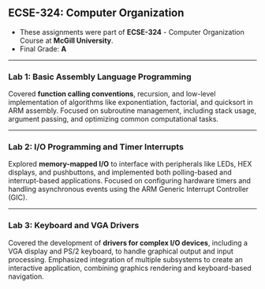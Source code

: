 ## ECSE-324: Computer Organization


- These assignments were part of **ECSE-324** - Computer Organization Course at **McGill University**.
- Final Grade: **A**

---

### Lab 1: **Basic Assembly Language Programming**  
Covered **function calling conventions**, recursion, and low-level implementation of algorithms like exponentiation, factorial, and quicksort in ARM assembly. Focused on subroutine management, including stack usage, argument passing, and optimizing common computational tasks.

---

### Lab 2: **I/O Programming and Timer Interrupts**  
Explored **memory-mapped I/O** to interface with peripherals like LEDs, HEX displays, and pushbuttons, and implemented both polling-based and interrupt-based applications. Focused on configuring hardware timers and handling asynchronous events using the ARM Generic Interrupt Controller (GIC).

---

### Lab 3: **Keyboard and VGA Drivers**  
Covered the development of **drivers for complex I/O devices**, including a VGA display and PS/2 keyboard, to handle graphical output and input processing. Emphasized integration of multiple subsystems to create an interactive application, combining graphics rendering and keyboard-based navigation.